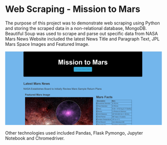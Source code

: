 
# Web Scraping - Mission to Mars

The purpose of this project was to demonstrate web scraping using Python and storing the scraped data in a non-relational database, MongoDB.
Beautiful Soup was used to scrape and parse out specific data from NASA Mars News Website included the latest News Title and Paragraph Text,
JPL Mars Space Images and Featured Image.

![](Missions_to_Mars/images/Capture_1.PNG)

Other technologies used included Pandas, Flask Pymongo, Jupyter Notebook and Chromedriver.

